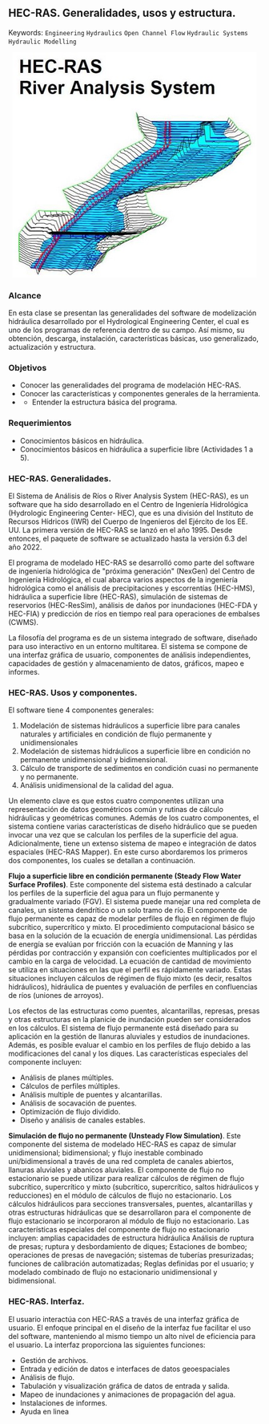 ## HEC-RAS. Generalidades, usos y estructura.
Keywords: `Engineering` `Hydraulics` `Open Channel Flow` `Hydraulic Systems` `Hydraulic Modelling`   

<div align="center">

![Engineering.jpeg](Graph/HEC.jpg)
</div>

### Alcance

En esta clase se presentan las generalidades del software de modelización hidráulica desarrollado por el Hydrological Engineering Center, el cual es uno de los programas de referencia dentro de su campo. Así mismo, su obtención, descarga, instalación, características básicas, uso generalizado, actualización y estructura.

### Objetivos

* Conocer las generalidades del programa de modelación HEC-RAS.
* Conocer las características y componentes generales de la herramienta.
* * Entender la estructura básica del programa.

### Requerimientos

* Conocimientos básicos en hidráulica.
* Conocimientos básicos en hidráulica a superficie libre (Actividades 1 a 5).

### HEC-RAS. Generalidades.
El Sistema de Análisis de Ríos o River Analysis System (HEC-RAS), es un software que ha sido desarrollado en el Centro de Ingeniería Hidrológica (Hydrologic Engineering Center- HEC), que es una división del Instituto de Recursos Hídricos (IWR) del Cuerpo de Ingenieros del Ejército de los EE. UU. La primera versión de HEC-RAS se lanzó en el año 1995. Desde entonces, el paquete de software se actualizado hasta la versión 6.3 del año 2022.

El programa de modelado HEC-RAS se desarrolló como parte del software de ingeniería hidrológica de "próxima generación" (NexGen) del Centro de Ingeniería Hidrológica, el cual abarca varios aspectos de la ingeniería hidrológica como el análisis de precipitaciones y escorrentías (HEC-HMS), hidráulica a superficie libre (HEC-RAS), simulación de sistemas de reservorios (HEC-ResSim), análisis de daños por inundaciones (HEC-FDA y HEC-FIA) y predicción de ríos en tiempo real para operaciones de embalses (CWMS).

La filosofía del programa es de un sistema integrado de software, diseñado para uso interactivo en un entorno multitarea. El sistema se compone de una interfaz gráfica de usuario, componentes de análisis independientes, capacidades de gestión y almacenamiento de datos, gráficos, mapeo e informes.

### HEC-RAS. Usos y componentes.

El software tiene 4 componentes generales: 
1. Modelación de sistemas hidráulicos a superficie libre para canales naturales y artificiales en condición de flujo permanente y unidimensionales
2. Modelación de sistemas hidráulicos a superficie libre en condición no permanente unidimensional y bidimensional.
3. Cálculo de transporte de sedimentos en condición cuasi no permanente y no permanente.
4. Análisis unidimensional de la calidad del agua.

Un elemento clave es que estos cuatro componentes utilizan una representación de datos geométricos común y rutinas de cálculo hidráulicas y geométricas comunes. Además de los cuatro componentes, el sistema contiene varias características de diseño hidráulico que se pueden invocar una vez que se calculan los perfiles de la superficie del agua. Adicionalmente, tiene un extenso sistema de mapeo e integración de datos espaciales (HEC-RAS Mapper).
En este curso abordaremos los primeros dos componentes, los cuales se detallan a continuación.

**Flujo a superficie libre en condición permanente (Steady Flow Water Surface Profiles)**. Este componente del sistema está destinado a calcular los perfiles de la superficie del agua para un flujo permanente y gradualmente variado (FGV). El sistema puede manejar una red completa de canales, un sistema dendrítico o un solo tramo de río. El componente de flujo permanente es capaz de modelar perfiles de flujo en régimen de flujo subcrítico, supercrítico y mixto. El procedimiento computacional básico se basa en la solución de la ecuación de energía unidimensional. Las pérdidas de energía se evalúan por fricción con la ecuación de Manning y las pérdidas por contracción y expansión con coeficientes multiplicados por el cambio en la carga de velocidad. La ecuación de cantidad de movimiento se utiliza en situaciones en las que el perfil es rápidamente variado. Estas situaciones incluyen cálculos de régimen de flujo mixto (es decir, resaltos hidráulicos), hidráulica de puentes y evaluación de perfiles en confluencias de ríos (uniones de arroyos).

Los efectos de las estructuras como puentes, alcantarillas, represas, presas y otras estructuras en la planicie de inundación pueden ser considerados en los cálculos. El sistema de flujo permanente está diseñado para su aplicación en la gestión de llanuras aluviales y estudios de inundaciones. Además, es posible evaluar el cambio en los perfiles de flujo debido a las modificaciones del canal y los diques. Las características especiales del componente incluyen:
* Análisis de planes múltiples.
* Cálculos de perfiles múltiples.
* Análisis multiple de puentes y alcantarillas.
* Análisis de socavación de puentes.
* Optimización de flujo dividido.
* Diseño y análisis de canales estables.

**Simulación de flujo no permanente (Unsteady Flow Simulation)**. Este componente del sistema de modelado HEC-RAS es capaz de simular unidimensional; bidimensional; y flujo inestable combinado uni/bidimensional a través de una red completa de canales abiertos, llanuras aluviales y abanicos aluviales. El componente de flujo no estacionario se puede utilizar para realizar cálculos de régimen de flujo subcrítico, supercrítico y mixto (subcrítico, supercrítico, saltos hidráulicos y reducciones) en el módulo de cálculos de flujo no estacionario.
Los cálculos hidráulicos para secciones transversales, puentes, alcantarillas y otras estructuras hidráulicas que se desarrollaron para el componente de flujo estacionario se incorporaron al módulo de flujo no estacionario.
Las características especiales del componente de flujo no estacionario incluyen: amplias capacidades de estructura hidráulica Análisis de ruptura de presas; ruptura y desbordamiento de diques; Estaciones de bombeo; operaciones de presas de navegación; sistemas de tuberías presurizadas; funciones de calibración automatizadas; Reglas definidas por el usuario; y modelado combinado de flujo no estacionario unidimensional y bidimensional.

### HEC-RAS. Interfaz.
El usuario interactúa con HEC-RAS a través de una interfaz gráfica de usuario. El enfoque principal en el diseño de la interfaz fue facilitar el uso del software, manteniendo al mismo tiempo un alto nivel de eficiencia para el usuario. La interfaz proporciona las siguientes funciones:

* Gestión de archivos.
* Entrada y edición de datos e interfaces de datos geoespaciales
* Análisis de flujo.
* Tabulación y visualización gráfica de datos de entrada y salida.
* Mapeo de inundaciones y animaciones de propagación del agua.
* Instalaciones de informes.
* Ayuda en linea

